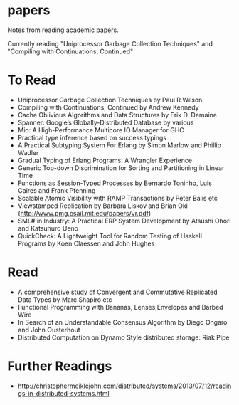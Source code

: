 papers
======

Notes from reading academic papers.

Currently reading "Uniprocessor Garbage Collection Techniques" and "Compiling with Continuations, Continued"

To Read
======

 * Uniprocessor Garbage Collection Techniques by Paul R Wilson
 * Compiling with Continuations, Continued by Andrew Kennedy
 * Cache Oblivious Algorithms and Data Structures by Erik D. Demaine
 * Spanner: Google’s Globally-Distributed Database by various
 * Mio: A High-Performance Multicore IO Manager for GHC
 * Practical type inference based on success typings
 * A Practical Subtyping System For Erlang by Simon Marlow and Phillip Wadler
 * Gradual Typing of Erlang Programs: A Wrangler Experience
 * Generic Top-down Discrimination for Sorting and Partitioning in Linear Time
 * Functions as Session-Typed Processes by Bernardo Toninho, Luis Caires and Frank Pfenning
 * Scalable Atomic Visibility with RAMP Transactions by Peter Balis etc
 * Viewstamped Replication by Barbara Liskov and Brian Oki (http://www.pmg.csail.mit.edu/papers/vr.pdf)
 * SML# in Industry: A Practical ERP System Development by Atsushi Ohori and Katsuhuro Ueno
 * QuickCheck: A Lightweight Tool for Random Testing of Haskell Programs by Koen Claessen and John Hughes

Read
======
 * A comprehensive study of Convergent and Commutative Replicated Data Types by Marc Shapiro etc
 * Functional Programming with Bananas, Lenses,Envelopes and Barbed Wire
 * In Search of an Understandable Consensus Algorithm by Diego Ongaro and John Ousterhout
 * Distributed Computation on Dynamo Style distributed storage: Riak Pipe


Further Readings
======
 * http://christophermeiklejohn.com/distributed/systems/2013/07/12/readings-in-distributed-systems.html
